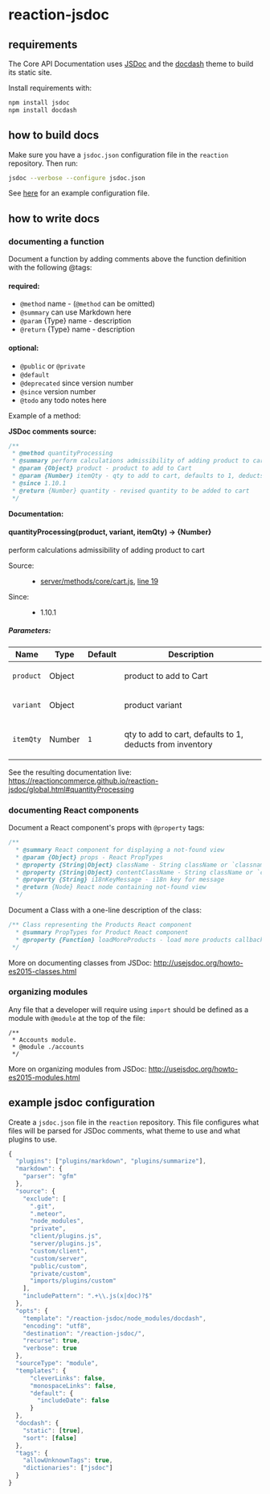 # reaction-jsdoc

## requirements

The Core API Documentation uses [JSDoc](http://usejsdoc.org/) and the [docdash](https://github.com/clenemt/docdash) theme to build its static site.

Install requirements with:

```sh
npm install jsdoc
npm install docdash
```

## how to build docs

Make sure you have a `jsdoc.json` configuration file in the `reaction` repository. Then run:

```sh
jsdoc --verbose --configure jsdoc.json
```

See [here](#example-jsdoc-configuration) for an example configuration file.

## how to write docs

### documenting a function

Document a function by adding comments above the function definition with the following @tags:

#### required:
- `@method` name - (`@method` can be omitted)
- `@summary` can use Markdown here
- `@param` {Type} name - description
- `@return` {Type} name - description

#### optional:
- `@public` or `@private`
- `@default`
- `@deprecated` since version number
- `@since` version number
- `@todo` any todo notes here

Example of a method:

**JSDoc comments source:**

```js
/**
 * @method quantityProcessing
 * @summary perform calculations admissibility of adding product to cart
 * @param {Object} product - product to add to Cart
 * @param {Number} itemQty - qty to add to cart, defaults to 1, deducts from inventory
 * @since 1.10.1
 * @return {Number} quantity - revised quantity to be added to cart
 */
```

**Documentation:**

<h4 class="name" id="quantityProcessing"><span class="type-signature"></span>quantityProcessing<span class="signature">(product, variant, itemQty)</span><span class="type-signature"> → {Number}</span></h4>

<p class="summary">perform calculations admissibility of adding product to cart</p>

<dl class="details">
  <dt class="tag-source">Source:</dt>
  <dd class="tag-source">
    <ul class="dummy">
      <li>
        <a href="server_methods_core_cart.js.html">server/methods/core/cart.js</a>, <a href="server_methods_core_cart.js.html#line19">line 19</a>
      </li>
    </ul>
  </dd>
  <dt class="tag-since">Since:</dt>
  <dd class="tag-since">
    <ul class="dummy">
      <li>1.10.1</li>
    </ul>
  </dd>  
</dl>

<h5>Parameters:</h5>

<table class="params">
  <thead>
    <tr>
      <th>Name</th>
      <th>Type</th>
      <th>Default</th>
      <th class="last">Description</th>
    </tr>
  </thead>
  <tbody>
    <tr>
      <td class="name"><code>product</code></td>
      <td class="type">
        <span class="param-type">Object</span>
      </td>
      <td class="default"></td>
      <td class="description last"><p>product to add to Cart</p></td>
    </tr>
    <tr>
      <td class="name"><code>variant</code></td>
      <td class="type">
        <span class="param-type">Object</span>
      </td>
      <td class="default"></td>
      <td class="description last"><p>product variant</p></td>
    </tr>
    <tr>
      <td class="name"><code>itemQty</code></td>
      <td class="type">
        <span class="param-type">Number</span>
      </td>
      <td class="default">
        <code>1</code>
      </td>
      <td class="description last"><p>qty to add to cart, defaults to 1, deducts from inventory</p></td>
    </tr>
  </tbody>
</table>

See the resulting documentation live: https://reactioncommerce.github.io/reaction-jsdoc/global.html#quantityProcessing

### documenting React components

Document a React component's props with `@property` tags:

```js
/**
  * @summary React component for displaying a not-found view
  * @param {Object} props - React PropTypes
  * @property {String|Object} className - String className or `classnames` compatible object for the base wrapper
  * @property {String|Object} contentClassName - String className or `classnames` compatible object for the content wrapper
  * @property {String} i18nKeyMessage - i18n key for message
  * @return {Node} React node containing not-found view
  */
 ```

Document a Class with a one-line description of the class:

```js
/** Class representing the Products React component
  * @summary PropTypes for Product React component
  * @property {Function} loadMoreProducts - load more products callback
 */
```

More on documenting classes from JSDoc: http://usejsdoc.org/howto-es2015-classes.html

### organizing modules

Any file that a developer will require using `import` should be defined as a module with `@module` at the top of the file:

```
/**
 * Accounts module.
 * @module ./accounts
 */
```

More on organizing modules from JSDoc: http://usejsdoc.org/howto-es2015-modules.html

## example jsdoc configuration

Create a `jsdoc.json` file in the `reaction` repository. This file configures what files will be parsed for JSDoc comments, what theme to use and what plugins to use.

```js
{
  "plugins": ["plugins/markdown", "plugins/summarize"],
  "markdown": {
    "parser": "gfm"
  },
  "source": {
    "exclude": [
      ".git",
      ".meteor",
      "node_modules",
      "private",
      "client/plugins.js",
      "server/plugins.js",
      "custom/client",
      "custom/server",
      "public/custom",
      "private/custom",
      "imports/plugins/custom"
    ],
    "includePattern": ".+\\.js(x|doc)?$"
  },
  "opts": {
    "template": "/reaction-jsdoc/node_modules/docdash",
    "encoding": "utf8",
    "destination": "/reaction-jsdoc/",
    "recurse": true,
    "verbose": true
  },
  "sourceType": "module",
  "templates": {
      "cleverLinks": false,
      "monospaceLinks": false,
      "default": {
        "includeDate": false
      }
  },
  "docdash": {
    "static": [true],
    "sort": [false]
  },
  "tags": {
    "allowUnknownTags": true,
    "dictionaries": ["jsdoc"]
  }
}
```
